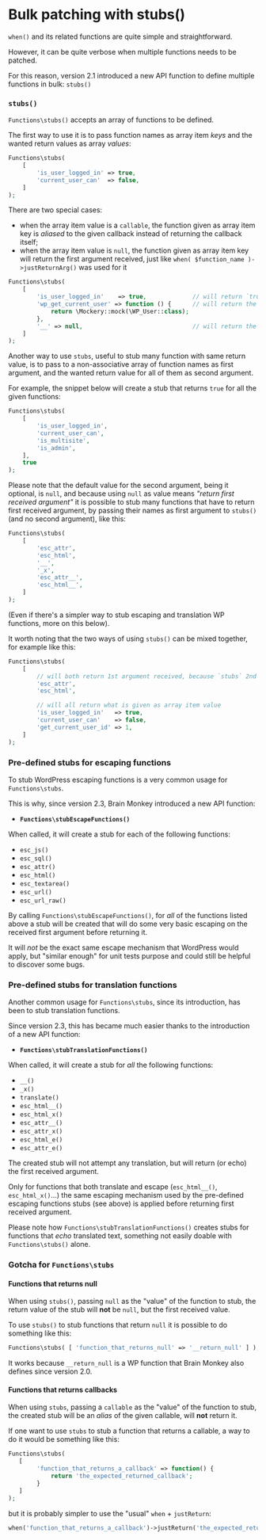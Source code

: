 # Bulk patching with stubs\(\)

`when()` and its related functions are quite simple and straightforward.

However, it can be quite verbose when multiple functions needs to be patched.

For this reason, version 2.1 introduced a new API function to define multiple functions in bulk: `stubs()`

### `stubs()`

`Functions\stubs()` accepts an array of functions to be defined.

The first way to use it is to pass function names as array item _keys_ and the wanted return values as array _values_:

```php
Functions\stubs(
    [
        'is_user_logged_in' => true,
        'current_user_can'  => false,
    ]
);
```

There are two special cases:

* when the array item value is a `callable`, the function given as array item key is _aliased_ to the given callback instead of returning the callback itself;
* when the array item value is `null`, the function given as array item key will return the first argument received, just like `when( $function_name )->justReturnArg()` was used for it

```php
Functions\stubs(
    [
        'is_user_logged_in'    => true,             // will return `true` as provided
        'wp_get_current_user' => function () {      // will return the WP_User mock
            return \Mockery::mock(\WP_User::class);
        },
        '__' => null,                               // will return the 1st argument received
    ]
);
```

Another way to use `stubs`, useful to stub many function with same return value, is to pass to a non-associative array of function names as first argument, and the wanted return value for all of them as second argument.

For example, the snippet below will create a stub that returns `true` for all the given functions:

```php
Functions\stubs(
    [
        'is_user_logged_in',
        'current_user_can',
        'is_multisite',
        'is_admin',
    ],
    true
);
```

Please note that the default value for the second argument, being it optional, is `null`, and because using `null` as value means _"return first received argument"_ it is possible to stub many functions that have to return first received argument, by passing their names as first argument to `stubs()` \(and no second argument\), like this:

```php
Functions\stubs(
    [
        'esc_attr',
        'esc_html',
        '__',
        '_x',
        'esc_attr__',
        'esc_html__',
    ]
);
```

\(Even if there's a simpler way to stub escaping and translation WP functions, more on this below\).

It worth noting that the two ways of using `stubs()` can be mixed together, for example like this:

```php
Functions\stubs(
    [
        // will both return 1st argument received, because `stubs` 2nd param defaults to `null`
        'esc_attr',
        'esc_html',

        // will all return what is given as array item value
        'is_user_logged_in'   => true,
        'current_user_can'    => false,
        'get_current_user_id' => 1,
    ]
);
```

### Pre-defined stubs for escaping functions

To stub WordPress escaping functions is a very common usage for `Functions\stubs`.

This is why, since version 2.3, Brain Monkey introduced a new API function:

* **`Functions\stubEscapeFunctions()`**

When called, it will create a stub for each of the following functions:

* `esc_js()`
* `esc_sql()`
* `esc_attr()`
* `esc_html()`
* `esc_textarea()`
* `esc_url()`
* `esc_url_raw()`

By calling `Functions\stubEscapeFunctions()`, for _all_ of the functions listed above a stub will be created that will do some very basic escaping on the received first argument before returning it.

It will _not_ be the exact same escape mechanism that WordPress would apply, but "similar enough" for unit tests purpose and could still be helpful to discover some bugs.

### Pre-defined stubs for translation functions

Another common usage for `Functions\stubs`, since its introduction, has been to stub translation functions.

Since version 2.3, this has became much easier thanks to the introduction of a new API function:

* **`Functions\stubTranslationFunctions()`**

When called, it will create a stub for _all_ the following functions:

* `__()`        
* `_x()`       
* `translate()` 
* `esc_html__()`
* `esc_html_x()`
* `esc_attr__()` 
* `esc_attr_x()` 
* `esc_html_e()` 
* `esc_attr_e()` 

The created stub will not attempt any translation, but will return \(or echo\) the first received argument.

Only for functions that both translate and escape \(`esc_html__()`, `esc_html_x()`...\) the same escaping mechanism used by the pre-defined escaping functions stubs \(see above\) is applied before returning first received argument.

Please note how `Functions\stubTranslationFunctions()` creates stubs for functions that _echo_ translated text, something not easily doable with `Functions\stubs()` alone.

### Gotcha for `Functions\stubs`

#### Functions that returns null

When using `stubs()`, passing `null` as the "value" of the function to stub, the return value of the stub will **not** be `null`, but the first received value.

To use `stubs()` to stub functions that return `null` it is possible to do something like this:

```php
Functions\stubs( [ 'function_that_returns_null' => '__return_null' ] );
```

It works because `__return_null` is a WP function that Brain Monkey also defines since version 2.0.

#### Functions that returns callbacks

When using `stubs`, passing a `callable` as the "value" of the function to stub, the created stub will be an _alias_ of the given callable, will **not** return it.

If one want to use `stubs` to stub a function that returns a callable, a way to do it would be something like this:

```php
Functions\stubs(
   [
        'function_that_returns_a_callback' => function() { 
            return 'the_expected_returned_callback';
        }
   ]
);
```

but it is probably simpler to use the "usual" `when` + `justReturn`:

```php
when('function_that_returns_a_callback')->justReturn('the_expected_returned_callback')
```

